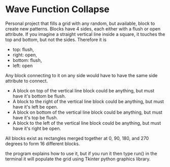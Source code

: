 # Wave Function Collapse 
Personal project that fills a grid with any random, but available, block to create new patterns.
Blocks have 4 sides, each either with a flush or open attribute. 
If you imagine a straight vertical line inside a square, it touches the top and bottom, but not the sides.
Therefore it is 
- top: flush, 
- right: open, 
- bottom: flush, 
- left: open

Any block connecting to it on any side would have to have the same side attribute to connect. 
- A block on top of the vertical line block could be anything, but must have it's bottom be flush.
- A block to the right of the vertical line block could be anything, but must have it's left be open.
- A block on bottom of the vertical line block could be anything, but must have it's top be flush.
- A block to the left of the vertical line block could be anything, but must have it's right be open.

All blocks exist as rectangles merged together at 0, 90, 180, and 270 degrees to form 16 different blocks. 

the program explains how to use it, but if you run it then type run() in the terminal it will populate the grid using Tkinter python graphics library.
